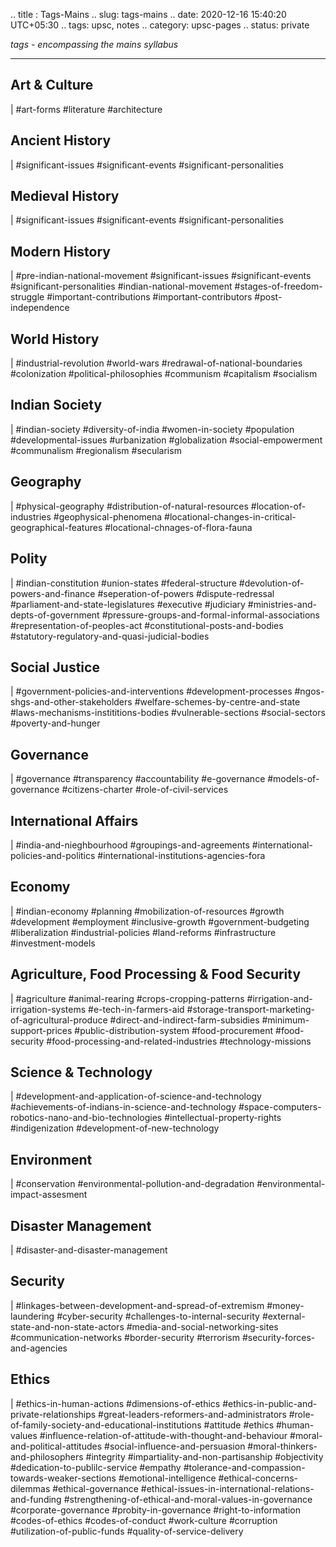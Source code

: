 .. title : Tags-Mains
.. slug: tags-mains
.. date: 2020-12-16 15:40:20 UTC+05:30
.. tags: upsc, notes
.. category: upsc-pages
.. status: private

*tags - encompassing the mains syllabus*
<!-- TEASER_END -->

***

## Art & Culture
| #art-forms #literature #architecture 

## Ancient History
| #significant-issues #significant-events #significant-personalities

## Medieval History
| #significant-issues #significant-events #significant-personalities

## Modern History
| #pre-indian-national-movement #significant-issues #significant-events #significant-personalities #indian-national-movement #stages-of-freedom-struggle #important-contributions #important-contributors #post-independence 

## World History
| #industrial-revolution #world-wars #redrawal-of-national-boundaries #colonization #political-philosophies #communism #capitalism #socialism 

## Indian Society
| #indian-society #diversity-of-india #women-in-society #population #developmental-issues #urbanization #globalization #social-empowerment #communalism #regionalism #secularism 

## Geography
| #physical-geography #distribution-of-natural-resources #location-of-industries #geophysical-phenomena #locational-changes-in-critical-geographical-features #locational-chnages-of-flora-fauna 

## Polity
| #indian-constitution #union-states #federal-structure #devolution-of-powers-and-finance #seperation-of-powers #dispute-redressal #parliament-and-state-legislatures #executive #judiciary #ministries-and-depts-of-government #pressure-groups-and-formal-informal-associations #representation-of-peoples-act #constitutional-posts-and-bodies #statutory-regulatory-and-quasi-judicial-bodies 

## Social Justice
| #government-policies-and-interventions #development-processes #ngos-shgs-and-other-stakeholders #welfare-schemes-by-centre-and-state #laws-mechanisms-instititions-bodies #vulnerable-sections #social-sectors #poverty-and-hunger 

## Governance
| #governance #transparency #accountability #e-governance #models-of-governance #citizens-charter #role-of-civil-services 

## International Affairs
| #india-and-nieghbourhood #groupings-and-agreements #international-policies-and-politics #international-institutions-agencies-fora 

## Economy
| #indian-economy #planning #mobilization-of-resources #growth #development #employment #inclusive-growth #government-budgeting #liberalization #industrial-policies #land-reforms #infrastructure #investment-models

## Agriculture, Food Processing & Food Security
| #agriculture #animal-rearing #crops-cropping-patterns #irrigation-and-irrigation-systems #e-tech-in-farmers-aid #storage-transport-marketing-of-agricultural-produce #direct-and-indirect-farm-subsidies #minimum-support-prices #public-distribution-system #food-procurement #food-security #food-processing-and-related-industries #technology-missions 

## Science & Technology
| #development-and-application-of-science-and-technology #achievements-of-indians-in-science-and-technology #space-computers-robotics-nano-and-bio-technologies #intellectual-property-rights #indigenization #development-of-new-technology

## Environment
| #conservation #environmental-pollution-and-degradation #environmental-impact-assesment 

## Disaster Management
| #disaster-and-disaster-management

## Security
| #linkages-between-development-and-spread-of-extremism #money-laundering #cyber-security #challenges-to-internal-security #external-state-and-non-state-actors #media-and-social-networking-sites #communication-networks #border-security #terrorism #security-forces-and-agencies

## Ethics
| #ethics-in-human-actions #dimensions-of-ethics #ethics-in-public-and-private-relationships #great-leaders-reformers-and-administrators #role-of-family-society-and-educational-institutions #attitude #ethics #human-values #influence-relation-of-attitude-with-thought-and-behaviour #moral-and-political-attitudes #social-influence-and-persuasion #moral-thinkers-and-philosophers #integrity #impartiality-and-non-partisanship #objectivity #dedication-to-publilc-service #empathy #tolerance-and-compassion-towards-weaker-sections #emotional-intelligence #ethical-concerns-dilemmas #ethical-governance #ethical-issues-in-international-relations-and-funding #strengthening-of-ethical-and-moral-values-in-governance #corporate-governance #probity-in-governance #right-to-information #codes-of-ethics #codes-of-conduct #work-culture #corruption #utilization-of-public-funds #quality-of-service-delivery 



